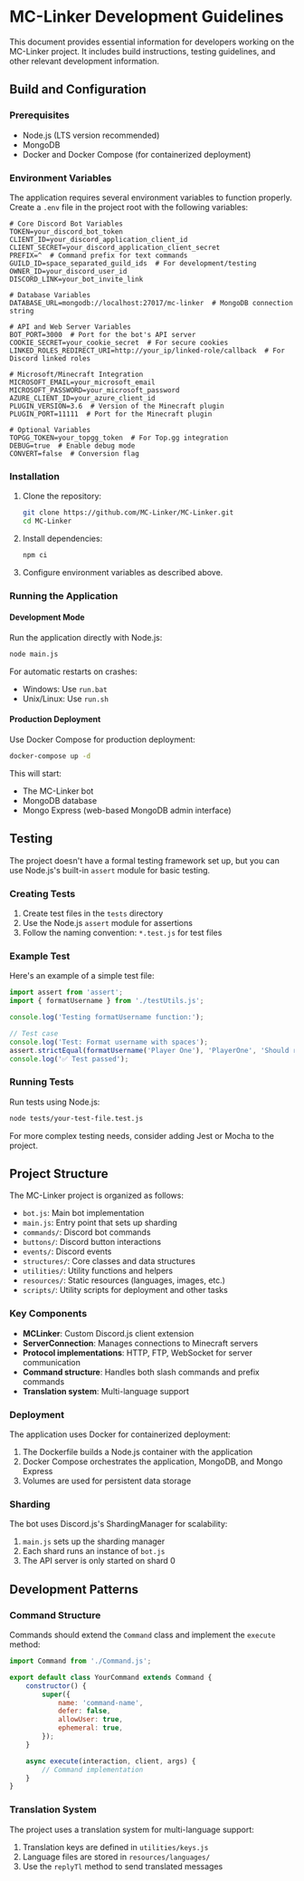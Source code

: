 # MC-Linker Development Guidelines

This document provides essential information for developers working on the MC-Linker project. It includes build
instructions, testing guidelines, and other relevant development information.

## Build and Configuration

### Prerequisites

- Node.js (LTS version recommended)
- MongoDB
- Docker and Docker Compose (for containerized deployment)

### Environment Variables

The application requires several environment variables to function properly. Create a `.env` file in the project root
with the following variables:

```
# Core Discord Bot Variables
TOKEN=your_discord_bot_token
CLIENT_ID=your_discord_application_client_id
CLIENT_SECRET=your_discord_application_client_secret
PREFIX=^  # Command prefix for text commands
GUILD_ID=space_separated_guild_ids  # For development/testing
OWNER_ID=your_discord_user_id
DISCORD_LINK=your_bot_invite_link

# Database Variables
DATABASE_URL=mongodb://localhost:27017/mc-linker  # MongoDB connection string

# API and Web Server Variables
BOT_PORT=3000  # Port for the bot's API server
COOKIE_SECRET=your_cookie_secret  # For secure cookies
LINKED_ROLES_REDIRECT_URI=http://your_ip/linked-role/callback  # For Discord linked roles

# Microsoft/Minecraft Integration
MICROSOFT_EMAIL=your_microsoft_email
MICROSOFT_PASSWORD=your_microsoft_password
AZURE_CLIENT_ID=your_azure_client_id
PLUGIN_VERSION=3.6  # Version of the Minecraft plugin
PLUGIN_PORT=11111  # Port for the Minecraft plugin

# Optional Variables
TOPGG_TOKEN=your_topgg_token  # For Top.gg integration
DEBUG=true  # Enable debug mode
CONVERT=false  # Conversion flag
```

### Installation

1. Clone the repository:
   ```bash
   git clone https://github.com/MC-Linker/MC-Linker.git
   cd MC-Linker
   ```

2. Install dependencies:
   ```bash
   npm ci
   ```

3. Configure environment variables as described above.

### Running the Application

#### Development Mode

Run the application directly with Node.js:

```bash
node main.js
```

For automatic restarts on crashes:

- Windows: Use `run.bat`
- Unix/Linux: Use `run.sh`

#### Production Deployment

Use Docker Compose for production deployment:

```bash
docker-compose up -d
```

This will start:

- The MC-Linker bot
- MongoDB database
- Mongo Express (web-based MongoDB admin interface)

## Testing

The project doesn't have a formal testing framework set up, but you can use Node.js's built-in `assert` module for basic
testing.

### Creating Tests

1. Create test files in the `tests` directory
2. Use the Node.js `assert` module for assertions
3. Follow the naming convention: `*.test.js` for test files

### Example Test

Here's an example of a simple test file:

```javascript
import assert from 'assert';
import { formatUsername } from './testUtils.js';

console.log('Testing formatUsername function:');

// Test case
console.log('Test: Format username with spaces');
assert.strictEqual(formatUsername('Player One'), 'PlayerOne', 'Should remove spaces');
console.log('✅ Test passed');
```

### Running Tests

Run tests using Node.js:

```bash
node tests/your-test-file.test.js
```

For more complex testing needs, consider adding Jest or Mocha to the project.

## Project Structure

The MC-Linker project is organized as follows:

- `bot.js`: Main bot implementation
- `main.js`: Entry point that sets up sharding
- `commands/`: Discord bot commands
- `buttons/`: Discord button interactions
- `events/`: Discord events
- `structures/`: Core classes and data structures
- `utilities/`: Utility functions and helpers
- `resources/`: Static resources (languages, images, etc.)
- `scripts/`: Utility scripts for deployment and other tasks

### Key Components

- **MCLinker**: Custom Discord.js client extension
- **ServerConnection**: Manages connections to Minecraft servers
- **Protocol implementations**: HTTP, FTP, WebSocket for server communication
- **Command structure**: Handles both slash commands and prefix commands
- **Translation system**: Multi-language support

### Deployment

The application uses Docker for containerized deployment:

1. The Dockerfile builds a Node.js container with the application
2. Docker Compose orchestrates the application, MongoDB, and Mongo Express
3. Volumes are used for persistent data storage

### Sharding

The bot uses Discord.js's ShardingManager for scalability:

1. `main.js` sets up the sharding manager
2. Each shard runs an instance of `bot.js`
3. The API server is only started on shard 0

## Development Patterns

### Command Structure

Commands should extend the `Command` class and implement the `execute` method:

```javascript
import Command from './Command.js';

export default class YourCommand extends Command {
    constructor() {
        super({
            name: 'command-name',
            defer: false,
            allowUser: true,
            ephemeral: true,
        });
    }

    async execute(interaction, client, args) {
        // Command implementation
    }
}
```

### Translation System

The project uses a translation system for multi-language support:

1. Translation keys are defined in `utilities/keys.js`
2. Language files are stored in `resources/languages/`
3. Use the `replyTl` method to send translated messages
